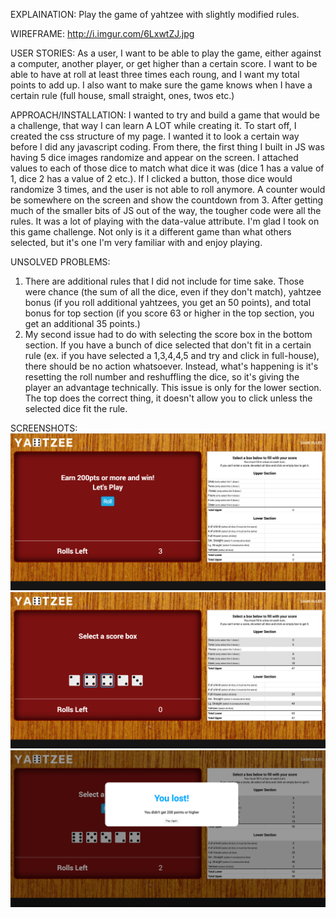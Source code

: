 EXPLAINATION:
Play the game of yahtzee with slightly modified rules.

WIREFRAME: http://i.imgur.com/6LxwtZJ.jpg

USER STORIES:
As a user, I want to be able to play the game, either against a computer, another player, or get higher than a certain score. I want to be able to have at roll at least three times each roung, and I want my total points to add up. I also want to make sure the game knows when I have a certain rule (full house, small straight, ones, twos etc.)

APPROACH/INSTALLATION:
I wanted to try and build a game that would be a challenge, that way I can learn A LOT while creating it. To start off, I created the css structure of my page. I wanted it to look a certain way before I did any javascript coding. From there, the first thing I built in JS was having 5 dice images randomize and appear on the screen. I attached values to each of those dice to match what dice it was (dice 1 has a value of 1, dice 2 has a value of 2 etc.). If I clicked a button, those dice would randomize 3 times, and the user is not able to roll anymore. A counter would be somewhere on the screen and show the countdown from 3. After getting much of the smaller bits of JS out of the way, the tougher code were all the rules. It was a lot of playing with the data-value attribute. I'm glad I took on this game challenge. Not only is it a different game than what others selected, but it's one I'm very familiar with and enjoy playing.

UNSOLVED PROBLEMS:
1) There are additional rules that I did not include for time sake. Those were chance (the sum of all the dice, even if they don't match), yahtzee bonus (if you roll additional yahtzees, you get an 50 points), and total bonus for top section (if you score 63 or higher in the top section, you get an additional 35 points.)
2) My second issue had to do with selecting the score box in the bottom section. If you have a bunch of dice selected that don't fit in a certain rule (ex. if you have selected a 1,3,4,4,5 and try and click in full-house), there should be no action whatsoever. Instead, what's happening is it's resetting the roll number and reshuffling the dice, so it's giving the player an advantage technically. This issue is only for the lower section. The top does the correct thing, it doesn't allow you to click unless the selected dice fit the rule.

SCREENSHOTS:
![Opening Screen](img/screenshots/beginning.png)
![During the Game](img/screenshots/middle.png)
![Lose](img/screenshots/end.png)
